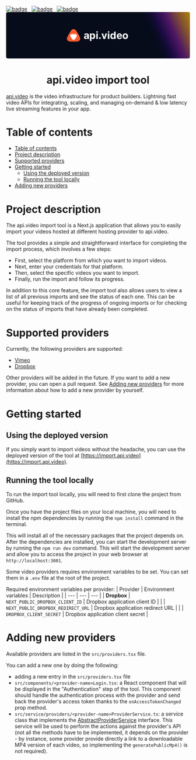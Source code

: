 [![badge](https://img.shields.io/twitter/follow/api_video?style=social)](https://twitter.com/intent/follow?screen_name=api_video) &nbsp; [![badge](https://img.shields.io/github/stars/apivideo/api.video-import-tool?style=social)](https://github.com/apivideo/api.video-import-tool) &nbsp; [![badge](https://img.shields.io/discourse/topics?server=https%3A%2F%2Fcommunity.api.video)](https://community.api.video)
![](https://github.com/apivideo/.github/blob/main/assets/apivideo_banner.png)
<h1 align="center">api.video import tool</h1>


[api.video](https://api.video) is the video infrastructure for product builders. Lightning fast video APIs for integrating, scaling, and managing on-demand & low latency live streaming features in your app.

# Table of contents

- [Table of contents](#table-of-contents)
- [Project description](#project-description)
- [Supported providers](#supported-providers)
- [Getting started](#getting-started)
  - [Using the deployed version](#using-the-deployed-version)
  - [Running the tool locally](#running-the-tool-locally)
- [Adding new providers](#adding-new-providers)

# Project description

The api.video import tool is a Next.js application that allows you to easily import your videos hosted at different hosting provider to api.video. 

The tool provides a simple and straightforward interface for completing the import process, which involves a few steps: 
- First, select the platform from which you want to import videos.
- Next, enter your credentials for that platform. 
- Then, select the specific videos you want to import. 
- Finally, run the import and follow its progress.
  
In addition to this core feature, the import tool also allows users to view a list of all previous imports and see the status of each one. This can be useful for keeping track of the progress of ongoing imports or for checking on the status of imports that have already been completed.

# Supported providers

Currently, the following providers are supported:
- [Vimeo](https://vimeo.com)
- [Dropbox](https://dropbox.com)

Other providers will be added in the future. If you want to add a new provider, you can open a pull request. See [Adding new providers](#adding-new-providers) for more information about how to add a new provider by yourself.

# Getting started

## Using the deployed version

If you simply want to import videos without the headache, you can use the deployed version of the tool at [https://import.api.video](https://import.api.video).

## Running the tool locally

To run the import tool locally, you will need to first clone the project from GitHub. 

Once you have the project files on your local machine, you will need to install the npm dependencies by running the `npm install` command in the terminal. 

This will install all of the necessary packages that the project depends on. After the dependencies are installed, you can start the development server by running the `npm run dev` command. This will start the development server and allow you to access the project in your web browser at `http://localhost:3001`.

Some video providers requires environment variables to be set. You can set them in a `.env` file at the root of the project.

Required environment variables per provider:
| Provider | Environment variables | Description |
| --- | --- | --- |
| **Dropbox** | `NEXT_PUBLIC_DROPBOX_CLIENT_ID` | Dropbox application client ID |
|  | `NEXT_PUBLIC_DROPBOX_REDIRECT_URL` | Dropbox application redirect URL |
|  | `DROPBOX_CLIENT_SECRET` | Dropbox application client secret |

# Adding new providers

Available providers are listed in the `src/providers.tsx` file. 

You can add a new one by doing the following:
- adding a new entry in the `src/providers.tsx` file
- `src/components/<provider-name>Login.tsx`: a React component that will be displayed in the "Authentication" step of the tool. This component should handle the authentication process with the provider and send back the provider's access token thanks to the `onAccessTokenChanged` prop method.
- `src/service/providers/<provider-name>ProviderService.ts`: a service class that implements the [AbstractProviderService](src/service/providers/AbstractProviderService.ts) interface. This service will be used to perform the actions against the provider's API (not all the methods have to be implemented, it depends on the provider - by instance, some provider provide directly a link to a downloadable MP4 version of each video, so implementing the `generatePublicMp4()` is not required).
